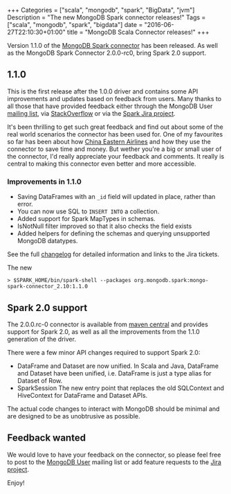 +++
Categories = ["scala", "mongodb", "spark", "BigData", "jvm"]
Description = "The new MongoDB Spark connector releases!"
Tags = ["scala", "mongodb", "spark", "bigdata"]
date = "2016-06-27T22:10:30+01:00"
title = "MongoDB Scala Connector releases!"
+++

Version 1.1.0 of the [MongoDB Spark connector](https://docs.mongodb.com/spark-connector/) has been released. As well as the 
MongoDB Spark Connector 2.0.0-rc0, bring Spark 2.0 support.

## 1.1.0

This is the first release after the 1.0.0 driver and contains some API improvements and updates based on feedback from users.
Many thanks to all those that have provided feedback either through the MongoDB User [mailing list](https://groups.google.com/forum/#!forum/mongodb-user), 
via  [StackOverflow](stackoverflow.com/questions/tagged/apache-spark+mongodb) or via the [Spark Jira project](https://jira.mongodb.org/browse/SPARK/).

It's been thrilling to get such great feedback and find out about some of the real world scenarios the connector has been used for. One of my
favourites so far has been about how [China Eastern Airlines](https://www.mongodb.com/blog/post/mongodb-and-apache-spark-at-china-eastern-airlines) and how they
use the connector to save time and money.  But wether you're a big or small user of the connector, I'd really appreciate your feedback and comments. It really is central to making this connector
even better and more accessible.

### Improvements in 1.1.0

<!--more-->

  * Saving DataFrames with an `_id` field will updated in place, rather than error.
  * You can now use SQL to `INSERT INTO` a collection.
  * Added support for Spark MapTypes in schemas.
  * IsNotNull filter improved so that it also checks the field exists
  * Added helpers for defining the schemas and querying unsupported MongoDB datatypes.


See the full [changelog](https://github.com/mongodb/mongo-spark/blob/1.x/doc/7-Changelog.md) for detailed information and links to the Jira tickets.

The new 
 ~~~shell
> $SPARK_HOME/bin/spark-shell --packages org.mongodb.spark:mongo-spark-connector_2.10:1.1.0
 ~~~

## Spark 2.0 support

The 2.0.0.rc-0 connector is available from [maven central](http://search.maven.org/#search%7Cga%7C1%7Cg%3A%22org.mongodb.spark%22) and provides support for Spark 2.0, as well as
all the improvements from the 1.1.0 generation of the driver.

There were a few minor API changes required to support Spark 2.0:

  * DataFrame and Dataset are now unified.
    In Scala and Java, DataFrame and Dataset have been unified, i.e. DataFrame is just a type alias for Dataset of Row. 
  * SparkSession
    The new entry point that replaces the old SQLContext and HiveContext for DataFrame and Dataset APIs.

The actual code changes to interact with MongoDB should be minimal and are designed to be as unobtrusive as possible. 

## Feedback wanted

We would love to have your feedback on the connector, so please feel free to post to the [MongoDB User](https://groups.google.com/forum/#!forum/mongodb-user) mailing list or 
add feature requests to the [Jira project](https://jira.mongodb.org/browse/SPARK/).

Enjoy!
